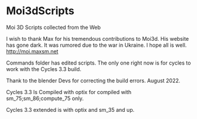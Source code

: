 # Moi3dScripts
Moi 3D Scripts collected from the Web

I wish to thank Max for his tremendous contributions to Moi3d. His website has gone dark. It was rumored due to the war in Ukraine. I hope all is well. http://moi.maxsm.net

Commands folder has edited scripts. The only one right now is for cycles to work with the Cycles 3.3 build.

Thank to the blender Devs for correcting the build errors. August 2022.

Cycles 3.3 Is Compiled with optix for compiled with sm_75;sm_86;compute_75 only.

Cycles 3.3 extended is with optix and sm_35 and up.
